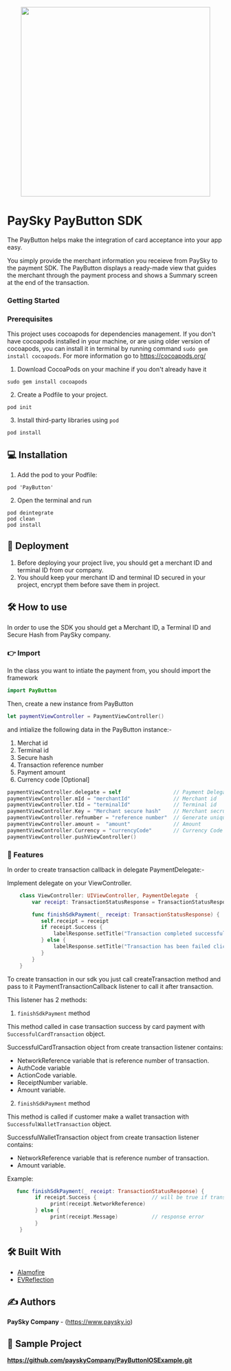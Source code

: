 <p align="center"><a href="https://paysky.io/" target="_blank"><img width="440" src="https://paysky.io/wp-content/uploads/2021/05/PaySky-logo.svg"></a></p>

# PaySky PayButton SDK
The PayButton helps make the integration of card acceptance into your app easy.

You simply provide the merchant information you receieve from PaySky to the payment SDK. The PayButton displays a ready-made view that guides the merchant through the payment process and shows a Summary screen at the end of the transaction.

### Getting Started

### Prerequisites
This project uses cocoapods for dependencies management. If you don't have cocoapods installed in your machine, or are using older version of cocoapods, you can install it in terminal by running command ```sudo gem install cocoapods```. For more information go to https://cocoapods.org/

1. Download CocoaPods on your machine if you don't already have it
```
sudo gem install cocoapods
```

2. Create a Podfile to your project.
```
pod init
```

3. Install third-party libraries using `pod`
```
pod install
```

## 💻 Installation

1. Add the pod to your Podfile:
```
pod 'PayButton'
```

2. Open the terminal and run
```
pod deintegrate
pod clean
pod install
```

## 🚀 Deployment
1. Before deploying your project live, you should get a merchant ID and terminal ID from our company.
2. You should keep your merchant ID and terminal ID secured in your project, encrypt them before save them in project.

## 🛠 How to use
In order to use the SDK you should get a Merchant ID, a Terminal ID and Secure Hash from PaySky company.

### 👉 Import
In the class you want to intiate the payment from, you should import the framework
```swift
import PayButton
```

Then, create a new instance from PayButton
```swift
let paymentViewController = PaymentViewController()
```

and intialize the following data in the PayButton instance:-
1) Merchat id
2) Terminal id
3) Secure hash
4) Transaction reference number
5) Payment amount
6) Currency code [Optional]

```swift
paymentViewController.delegate = self                 // Payment Delegate
paymentViewController.mId = "merchantId"              // Merchant id
paymentViewController.tId = "terminalId"              // Terminal id
paymentViewController.Key = "Merchant secure hash"    // Merchant secrue hash
paymentViewController.refnumber = "reference number"  // Generate unique 16-digits number
paymentViewController.amount =  "amount"              // Amount
paymentViewController.Currency = "currencyCode"       // Currency Code [Optional]
paymentViewController.pushViewController()
```

### 🧳 Features
In order to create transaction callback in delegate PaymentDelegate:-

Implement delegate on your ViewController.
```swift 
    class ViewController: UIViewController, PaymentDelegate  {
        var receipt: TransactionStatusResponse = TransactionStatusResponse()

        func finishSdkPayment(_ receipt: TransactionStatusResponse) {
           self.receipt = receipt
           if receipt.Success {
               labelResponse.setTitle("Transaction completed successfully, click here to show callback result", for: .normal)
           } else {
               labelResponse.setTitle("Transaction has been failed click to callback callback ", for: .normal)
           }
        }
    }
```

To create transaction in our sdk you just call createTransaction method and pass to it PaymentTransactionCallback listener to call it after transaction.

This listener has 2 methods:

1. `finishSdkPayment` method

This method called in case transaction success by card payment with `SuccessfulCardTransaction` object.

SuccessfulCardTransaction object from create transaction listener contains:
* NetworkReference variable that is reference number of transaction.
* AuthCode variable
* ActionCode variable.
* ReceiptNumber variable.
* Amount variable.

2. `finishSdkPayment` method

This method is called if customer make a wallet transaction with `SuccessfulWalletTransaction` object.

SuccessfulWalletTransaction object from create transaction listener contains:
* NetworkReference variable that is reference number of transaction.
* Amount variable.


Example:
```swift
   func finishSdkPayment(_ receipt: TransactionStatusResponse) {
         if receipt.Success {                  // will be true if transaction success 
              print(receipt.NetworkReference)
         } else {
              print(receipt.Message)           // response error
         }
    }
```

## 🛠️ Built With
* [Alamofire](https://github.com/Alamofire/Alamofire)  
* [EVReflection](https://github.com/evermeer/EVReflection)  


## ✍️ Authors
**PaySky Company** - (https://www.paysky.io)

## 👀 Sample Project
**https://github.com/payskyCompany/PayButtonIOSExample.git**
